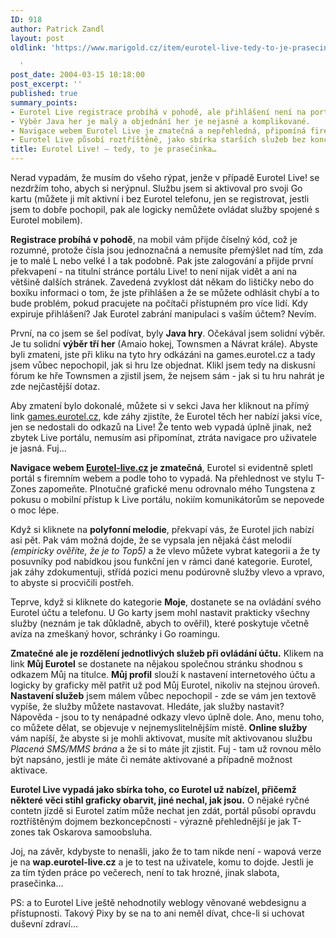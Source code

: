 ```yaml
---
ID: 918
author: Patrick Zandl
layout: post
oldlink: 'https://www.marigold.cz/item/eurotel-live-tedy-to-je-prasecinka

  '
post_date: 2004-03-15 10:18:00
post_excerpt: ''
published: true
summary_points:
- Eurotel Live registrace probíhá v pohodě, ale přihlášení není na portálu vidět.
- Výběr Java her je malý a objednání her je nejasné a komplikované.
- Navigace webem Eurotel Live je zmatečná a nepřehledná, připomíná firemní web.
- Eurotel Live působí roztříštěně, jako sbírka starších služeb bez koncepce.
title: Eurotel Live! – tedy, to je prasečinka…
---
```


<p>
Nerad vypadám, že musím do všeho rýpat, jenže v případě Eurotel Live! se nezdržím toho, abych si nerýpnul. Službu jsem si aktivoval pro svoji Go kartu (můžete ji mít aktivní i bez Eurotel telefonu, jen se registrovat, jestli jsem to dobře pochopil, pak ale logicky nemůžete ovládat služby spojené s Eurotel mobilem).</p>

<p>
<STRONG>Registrace probíhá v pohodě</STRONG>, na mobil vám přijde číselný kód, což je rozumné, protože čísla jsou jednoznačná a nemusíte přemýšlet nad tím, zda je to malé L nebo velké I a tak podobně. Pak jste zalogování a přijde první překvapení - na titulní stránce portálu Live! to není nijak vidět a ani na většině dalších stránek. Zavedená zvyklost dát někam do lištičky nebo do boxíku informaci o tom, že jste přihlášen a že se můžete odhlásit chybí a to bude problém, pokud pracujete na počítači přístupném pro více lidí. Kdy expiruje přihlášení? Jak Eurotel zabrání manipulaci s vaším účtem? Nevím. </p>

<p>
První, na co jsem se šel podívat, byly <STRONG>Java hry</STRONG>. Očekával jsem solidní výběr. Je tu solidní <STRONG>výběr tří her</STRONG> (Amaio hokej, Townsmen a Návrat krále). Abyste byli zmateni, jste při kliku na tyto hry odkázáni na games.eurotel.cz a tady jsem vůbec nepochopil, jak si hru lze objednat. Klikl jsem tedy na diskusní fórum ke hře Townsmen a zjistil jsem, že nejsem sám - jak si tu hru nahrát je zde nejčastější dotaz. </p>

<p>
Aby zmatení bylo dokonalé, můžete si v sekci Java her kliknout na přímý link <A href="http://beta.marigold.cz/htp://games.eurotel.cz/" target=_blank>games.eurotel.cz</A>, kde záhy zjistíte, že Eurotel těch her nabízí jaksi více, jen se nedostali do odkazů na Live! Že tento web vypadá úplně jinak, než zbytek Live portálu, nemusím asi připomínat, ztráta navigace pro uživatele je jasná. Fuj...</p>

<p>
<STRONG>Navigace webem <A href="http://www.eurotel-live.cz/" target=_blank>Eurotel-live.cz</A> je zmatečná</STRONG>, Eurotel si evidentně spletl portál s firemním webem a podle toho to vypadá. Na přehlednost ve stylu T-Zones zapomeňte. Plnotučné grafické menu odrovnalo mého Tungstena z pokusu o mobilní přístup k Live portálu, nokiím komunikátorům&#160;se nepovede o moc lépe. &#160;</p>

<p>
Když si kliknete na <STRONG>polyfonní melodie</STRONG>, překvapí vás, že Eurotel jich nabízí asi pět. Pak vám možná dojde, že se vypsala jen nějaká část melodií <EM>(empiricky ověříte, že je to Top5)</EM> a že vlevo můžete vybrat kategorii a že ty posuvníky pod nabídkou jsou funkční jen v rámci dané kategorie. Eurotel, jak záhy zdokumentuji, střídá pozici menu podúrovně služby vlevo a vpravo, to abyste si procvičili postřeh.</p>

<p>
Teprve, když si kliknete do kategorie <STRONG>Moje</STRONG>, dostanete se na ovládání svého Eurotel účtu a telefonu. U Go karty jsem mohl nastavit prakticky všechny služby (neznám je tak důkladně, abych to ověřil), které poskytuje včetně avíza na zmeškaný hovor, schránky i Go roamingu. </p>

<p>
<STRONG>Zmatečné ale je rozdělení jednotlivých služeb při ovládání účtu.</STRONG> Klikem na link <STRONG>Můj Eurotel</STRONG> se dostanete na nějakou společnou stránku shodnou s odkazem Můj na titulce. <STRONG>Můj profil</STRONG> slouží k nastavení internetového účtu a logicky by graficky měl patřit už pod Můj Eurotel, nikoliv na stejnou úroveň. <STRONG>Nastavení služeb</STRONG> jsem málem vůbec nepochopil - zde se vám jen textově vypíše, že služby můžete nastavovat. Hledáte, jak služby nastavit? Nápověda - jsou to ty nenápadné odkazy vlevo úplně dole. Ano, menu toho, co můžete dělat, se objevuje v nejnemyslitelnějším místě. <STRONG>Online služby</STRONG> vám napíší, že abyste si je mohli aktivovat, musíte mít aktivovanou službu <EM>Placená SMS/MMS brána</EM> a že si to máte jít zjistit. Fuj - tam už rovnou mělo být napsáno, jestli je máte či nemáte aktivované a případně možnost aktivace. </p>

<p>
<STRONG>Eurotel Live vypadá jako sbírka toho, co Eurotel už nabízel, přičemž některé věci stihl graficky obarvit, jiné nechal, jak jsou.</STRONG> O nějaké ryčné contetn jízdě si Eurotel zatím může nechat jen zdát, portál působí opravdu roztříštěným dojmem bezkoncepčnosti - výrazně přehlednější je jak T-zones tak Oskarova samoobsluha. </p>

<p>
Joj, na závěr, kdybyste to nenašli, jako že to tam nikde není - wapová verze je na <STRONG>wap.eurotel-live.cz</STRONG> a je to test na uživatele, komu to dojde. Jestli je za tím týden práce po večerech, není to tak hrozné, jinak slabota, prasečinka... </p>

<p>
PS: a to Eurotel Live ještě nehodnotily weblogy věnované webdesignu a přístupnosti. Takový Pixy by se na to ani neměl dívat, chce-li si uchovat duševní&#160;zdraví...</p>
